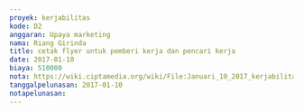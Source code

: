 ```yaml
---
proyek: kerjabilitas
kode: D2
anggaran: Upaya marketing
nama: Riang Girinda
title: cetak flyer untuk pemberi kerja dan pencari kerja
date: 2017-01-10
biaya: 510000
nota: https://wiki.ciptamedia.org/wiki/File:Januari_10_2017_kerjabilitas_D2_cetak_flyer_ginda465.jpg
tanggalpelunasan: 2017-01-10
notapelunasan:
---
```

